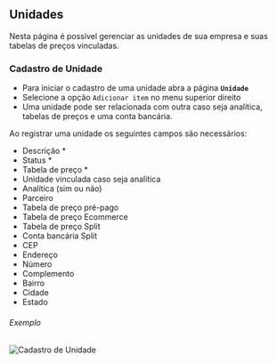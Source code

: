 ## Unidades

Nesta página é possível gerenciar as unidades de sua empresa e suas tabelas de preços vinculadas.

### Cadastro de Unidade

- Para iniciar o cadastro de uma unidade abra a página **`Unidade`**
- Selecione a opção `Adicionar item` no menu superior direito
- Uma unidade pode ser relacionada com outra caso seja analítica, tabelas de preços e uma conta bancária.

Ao registrar uma unidade os seguintes campos são necessários:

- Descrição *
- Status *
- Tabela de preço *
- Unidade vinculada caso seja analítica
- Analítica (sim ou não)
- Parceiro
- Tabela de preço pré-pago
- Tabela de preço Ecommerce
- Tabela de preço Split
- Conta bancária Split
- CEP
- Endereço
- Número
- Complemento
- Bairro
- Cidade
- Estado

###### Exemplo

![Cadastro de Unidade](/ui/assets/fluxos-de-cadastro/fluxo-unidade.gif)